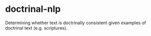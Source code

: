 # doctrinal-nlp
Determining whether text is doctrinally consistent given examples of doctrinal text (e.g. scriptures).

